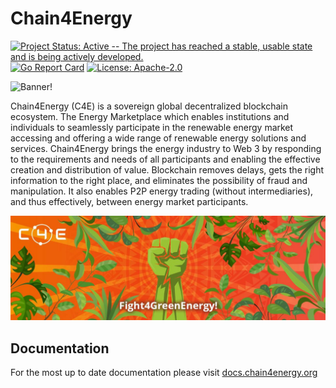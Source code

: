 # Chain4Energy
[![Project Status: Active -- The project has reached a stable, usable
state and is being actively
developed.](https://img.shields.io/badge/repo%20status-Active-green.svg?style=flat-square)](https://www.repostatus.org/#active)
[![Go Report
Card](https://goreportcard.com/badge/github.com/chain4energy/c4e-chain?style=flat-square)](https://goreportcard.com/report/github.com/chain4energy/c4e-chain)
[![License:
Apache-2.0](https://img.shields.io/github/license/chain4energy/c4e-chain?.svg?style=flat-square)](https://github.com/chain4energy/c4e-chain/blob/master/LICENCE)


![Banner!](https://i.ibb.co/xSf0KDj/c4e-logo-light.png)

Chain4Energy (C4E) is a sovereign global decentralized blockchain ecosystem. The Energy Marketplace which enables institutions and individuals to seamlessly participate in the renewable energy market accessing and offering a wide range of renewable energy solutions and services.
Chain4Energy brings the energy industry to Web 3 by responding to the requirements and needs of all participants and enabling the effective creation and distribution of value. Blockchain removes delays, gets the right information to the right place, and eliminates the possibility of fraud and manipulation. It also enables P2P energy trading (without intermediaries), and thus effectively, between energy market participants.

![Banner!](./assets/banner.jpg)






## Documentation

For the most up to date documentation please visit
[docs.chain4energy.org](https://docs.chain4energy.org/)